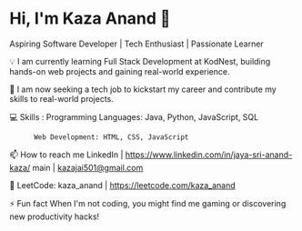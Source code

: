 # Hi, I'm Kaza Anand 👋

Aspiring Software Developer | Tech Enthusiast | Passionate Learner

💡 I am currently learning Full Stack Development at KodNest, building hands-on web projects and gaining real-world experience.

👀 I am now seeking a tech job to kickstart my career and contribute my skills to real-world projects.

💻 Skills : Programming Languages: Java, Python, JavaScript, SQL

          Web Development: HTML, CSS, JavaScript


📫 How to reach me 
LinkedIn | https://www.linkedin.com/in/jaya-sri-anand-kaza/
main | kazajai501@gmail.com 

🔹 LeetCode: kaza_anand | https://leetcode.com/kaza_anand

⚡ Fun fact When I'm not coding, you might find me gaming or discovering new productivity hacks!
